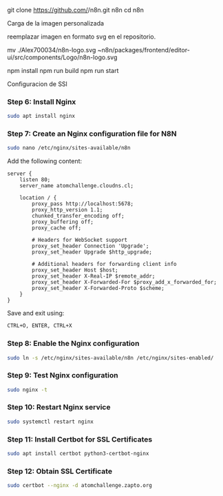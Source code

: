
git clone https://github.com/<your-organization>/n8n.git n8n
cd n8n

Carga de la imagen personalizada

reemplazar imagen en formato svg en el repositorio.

mv ./Alex700034/n8n-logo.svg ~n8n/packages/frontend/editor-ui/src/components/Logo/n8n-logo.svg

npm install
npm run build
npm run start

Configuracion de SSl

### Step 6: Install Nginx
```bash
sudo apt install nginx
```

### Step 7: Create an Nginx configuration file for N8N
```bash
sudo nano /etc/nginx/sites-available/n8n
```
Add the following content:
```nginx
server {
    listen 80;
    server_name atomchallenge.cloudns.cl;

    location / {
        proxy_pass http://localhost:5678;
        proxy_http_version 1.1;
        chunked_transfer_encoding off;
        proxy_buffering off;
        proxy_cache off;

        # Headers for WebSocket support
        proxy_set_header Connection 'Upgrade';
        proxy_set_header Upgrade $http_upgrade;

        # Additional headers for forwarding client info
        proxy_set_header Host $host;
        proxy_set_header X-Real-IP $remote_addr;
        proxy_set_header X-Forwarded-For $proxy_add_x_forwarded_for;
        proxy_set_header X-Forwarded-Proto $scheme;
    }
}
```
Save and exit using:
```bash
CTRL+O, ENTER, CTRL+X
```

### Step 8: Enable the Nginx configuration
```bash
sudo ln -s /etc/nginx/sites-available/n8n /etc/nginx/sites-enabled/
```

### Step 9: Test Nginx configuration
```bash
sudo nginx -t
```

### Step 10: Restart Nginx service
```bash
sudo systemctl restart nginx
```

### Step 11: Install Certbot for SSL Certificates
```bash
sudo apt install certbot python3-certbot-nginx
```

### Step 12: Obtain SSL Certificate
```bash
sudo certbot --nginx -d atomchallenge.zapto.org
